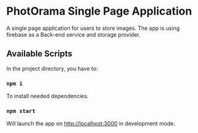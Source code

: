 # PhotOrama Single Page Application 

A single page application for users to store images.
The app is using firebase as a Back-end service and storage provider.

## Available Scripts

In the project directory, you have to:

### `npm i`
To install needed dependencies.
### `npm start`
Will launch the app on [http://localhost:3000](http://localhost:3000) in development mode.

